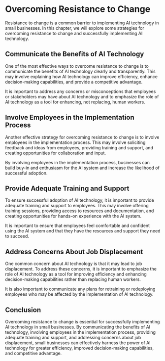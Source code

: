 Overcoming Resistance to Change
================================================================================

Resistance to change is a common barrier to implementing AI technology in small businesses. In this chapter, we will explore some strategies for overcoming resistance to change and successfully implementing AI technology.

Communicate the Benefits of AI Technology
-----------------------------------------

One of the most effective ways to overcome resistance to change is to communicate the benefits of AI technology clearly and transparently. This may involve explaining how AI technology can improve efficiency, enhance decision-making capabilities, and provide a competitive advantage.

It is important to address any concerns or misconceptions that employees or stakeholders may have about AI technology and to emphasize the role of AI technology as a tool for enhancing, not replacing, human workers.

Involve Employees in the Implementation Process
-----------------------------------------------

Another effective strategy for overcoming resistance to change is to involve employees in the implementation process. This may involve soliciting feedback and ideas from employees, providing training and support, and creating opportunities for collaboration and input.

By involving employees in the implementation process, businesses can build buy-in and enthusiasm for the AI system and increase the likelihood of successful adoption.

Provide Adequate Training and Support
-------------------------------------

To ensure successful adoption of AI technology, it is important to provide adequate training and support to employees. This may involve offering training sessions, providing access to resources and documentation, and creating opportunities for hands-on experience with the AI system.

It is important to ensure that employees feel comfortable and confident using the AI system and that they have the resources and support they need to succeed.

Address Concerns About Job Displacement
---------------------------------------

One common concern about AI technology is that it may lead to job displacement. To address these concerns, it is important to emphasize the role of AI technology as a tool for improving efficiency and enhancing decision-making capabilities rather than replacing human workers.

It is also important to communicate any plans for retraining or redeploying employees who may be affected by the implementation of AI technology.

Conclusion
----------

Overcoming resistance to change is essential for successfully implementing AI technology in small businesses. By communicating the benefits of AI technology, involving employees in the implementation process, providing adequate training and support, and addressing concerns about job displacement, small businesses can effectively harness the power of AI technology for greater efficiency, improved decision-making capabilities, and competitive advantage.
